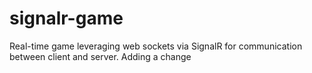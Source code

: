 # signalr-game
Real-time game leveraging web sockets via SignalR for communication between client and server.
Adding a change
